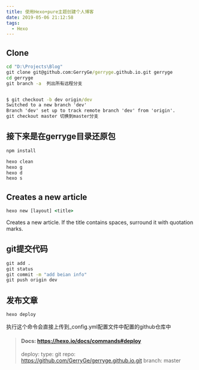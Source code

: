 ```yaml
---
title: 使用Hexo+pure主题创建个人博客
date: 2019-05-06 21:12:58
tags:
  - Hexo
---
```


## Clone

``` cmd
cd "D:\Projects\Blog"
git clone git@github.com:GerryGe/gerryge.github.io.git gerryge
cd gerryge
git branch -a  列出所有远程分支


$ git checkout -b dev origin/dev
Switched to a new branch 'dev'
Branch 'dev' set up to track remote branch 'dev' from 'origin'.
git checkout master 切换到master分支
```

## 接下来是在gerryge目录还原包

``` cmd
npm install

hexo clean
hexo g
hexo d
hexo s
```

## Creates a new article

```cmd
hexo new [layout] <title>
```

Creates a new article.  If the title contains spaces, surround it with quotation marks.

## git提交代码

```cmd
git add .
git status
git commit -m "add beian info"
git push origin dev
```

## 发布文章

```cmd
hexo deploy
```
执行这个命令会直接上传到_config.yml配置文件中配置的github仓库中

> #### Docs: https://hexo.io/docs/commands#deploy
> deploy:
>  type: git
>  repo: https://github.com/GerryGe/gerryge.github.io.git
>  branch: master